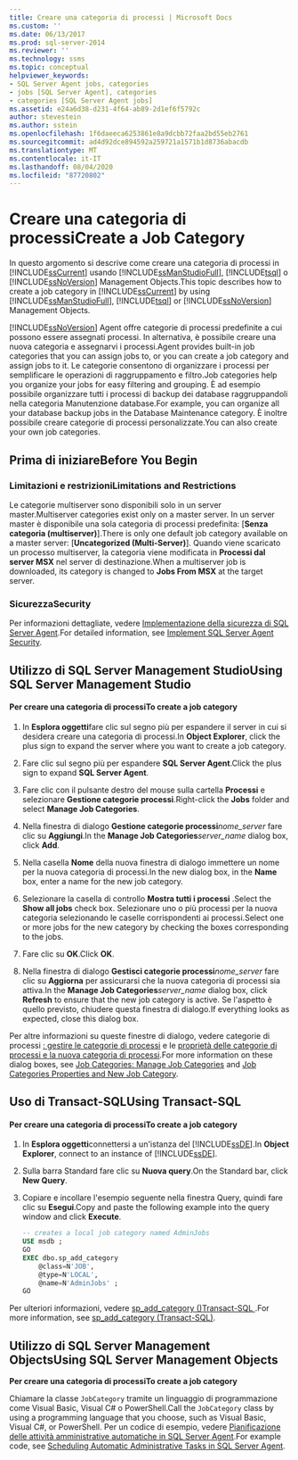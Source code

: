 ```yaml
---
title: Creare una categoria di processi | Microsoft Docs
ms.custom: ''
ms.date: 06/13/2017
ms.prod: sql-server-2014
ms.reviewer: ''
ms.technology: ssms
ms.topic: conceptual
helpviewer_keywords:
- SQL Server Agent jobs, categories
- jobs [SQL Server Agent], categories
- categories [SQL Server Agent jobs]
ms.assetid: e24a6d38-d231-4f64-ab89-2d1ef6f5792c
author: stevestein
ms.author: sstein
ms.openlocfilehash: 1f6daeeca6253861e8a9dcbb72faa2bd55eb2761
ms.sourcegitcommit: ad4d92dce894592a259721a1571b1d8736abacdb
ms.translationtype: MT
ms.contentlocale: it-IT
ms.lasthandoff: 08/04/2020
ms.locfileid: "87720802"
---
```

# <a name="create-a-job-category"></a><span data-ttu-id="fb837-102">Creare una categoria di processi</span><span class="sxs-lookup"><span data-stu-id="fb837-102">Create a Job Category</span></span>
  <span data-ttu-id="fb837-103">In questo argomento si descrive come creare una categoria di processi in [!INCLUDE[ssCurrent](../../includes/sscurrent-md.md)] usando [!INCLUDE[ssManStudioFull](../../includes/ssmanstudiofull-md.md)], [!INCLUDE[tsql](../../includes/tsql-md.md)] o [!INCLUDE[ssNoVersion](../../includes/ssnoversion-md.md)] Management Objects.</span><span class="sxs-lookup"><span data-stu-id="fb837-103">This topic describes how to create a job category in [!INCLUDE[ssCurrent](../../includes/sscurrent-md.md)] by using [!INCLUDE[ssManStudioFull](../../includes/ssmanstudiofull-md.md)], [!INCLUDE[tsql](../../includes/tsql-md.md)] or [!INCLUDE[ssNoVersion](../../includes/ssnoversion-md.md)] Management Objects.</span></span>  
  
 [!INCLUDE[ssNoVersion](../../includes/ssnoversion-md.md)] <span data-ttu-id="fb837-104">Agent offre categorie di processi predefinite a cui possono essere assegnati processi. In alternativa, è possibile creare una nuova categoria e assegnarvi i processi.</span><span class="sxs-lookup"><span data-stu-id="fb837-104">Agent provides built-in job categories that you can assign jobs to, or you can create a job category and assign jobs to it.</span></span> <span data-ttu-id="fb837-105">Le categorie consentono di organizzare i processi per semplificare le operazioni di raggruppamento e filtro.</span><span class="sxs-lookup"><span data-stu-id="fb837-105">Job categories help you organize your jobs for easy filtering and grouping.</span></span> <span data-ttu-id="fb837-106">È ad esempio possibile organizzare tutti i processi di backup dei database raggruppandoli nella categoria Manutenzione database.</span><span class="sxs-lookup"><span data-stu-id="fb837-106">For example, you can organize all your database backup jobs in the Database Maintenance category.</span></span> <span data-ttu-id="fb837-107">È inoltre possibile creare categorie di processi personalizzate.</span><span class="sxs-lookup"><span data-stu-id="fb837-107">You can also create your own job categories.</span></span>  
  
 
  
##  <a name="before-you-begin"></a><a name="BeforeYouBegin"></a> <span data-ttu-id="fb837-108">Prima di iniziare</span><span class="sxs-lookup"><span data-stu-id="fb837-108">Before You Begin</span></span>  
  
###  <a name="limitations-and-restrictions"></a><a name="Restrictions"></a> <span data-ttu-id="fb837-109">Limitazioni e restrizioni</span><span class="sxs-lookup"><span data-stu-id="fb837-109">Limitations and Restrictions</span></span>  
 <span data-ttu-id="fb837-110">Le categorie multiserver sono disponibili solo in un server master.</span><span class="sxs-lookup"><span data-stu-id="fb837-110">Multiserver categories exist only on a master server.</span></span> <span data-ttu-id="fb837-111">In un server master è disponibile una sola categoria di processi predefinita: [**Senza categoria (multiserver)**].</span><span class="sxs-lookup"><span data-stu-id="fb837-111">There is only one default job category available on a master server: [**Uncategorized (Multi-Server)**].</span></span> <span data-ttu-id="fb837-112">Quando viene scaricato un processo multiserver, la categoria viene modificata in **Processi dal server MSX** nel server di destinazione.</span><span class="sxs-lookup"><span data-stu-id="fb837-112">When a multiserver job is downloaded, its category is changed to **Jobs From MSX** at the target server.</span></span>  
  
###  <a name="security"></a><a name="Security"></a> <span data-ttu-id="fb837-113">Sicurezza</span><span class="sxs-lookup"><span data-stu-id="fb837-113">Security</span></span>  
 <span data-ttu-id="fb837-114">Per informazioni dettagliate, vedere [Implementazione della sicurezza di SQL Server Agent](implement-sql-server-agent-security.md).</span><span class="sxs-lookup"><span data-stu-id="fb837-114">For detailed information, see [Implement SQL Server Agent Security](implement-sql-server-agent-security.md).</span></span>  
  
##  <a name="using-sql-server-management-studio"></a><a name="SSMS"></a> <span data-ttu-id="fb837-115">Utilizzo di SQL Server Management Studio</span><span class="sxs-lookup"><span data-stu-id="fb837-115">Using SQL Server Management Studio</span></span>  
  
#### <a name="to-create-a-job-category"></a><span data-ttu-id="fb837-116">Per creare una categoria di processi</span><span class="sxs-lookup"><span data-stu-id="fb837-116">To create a job category</span></span>  
  
1.  <span data-ttu-id="fb837-117">In **Esplora oggetti**fare clic sul segno più per espandere il server in cui si desidera creare una categoria di processi.</span><span class="sxs-lookup"><span data-stu-id="fb837-117">In **Object Explorer**, click the plus sign to expand the server where you want to create a job category.</span></span>  
  
2.  <span data-ttu-id="fb837-118">Fare clic sul segno più per espandere **SQL Server Agent**.</span><span class="sxs-lookup"><span data-stu-id="fb837-118">Click the plus sign to expand **SQL Server Agent**.</span></span>  
  
3.  <span data-ttu-id="fb837-119">Fare clic con il pulsante destro del mouse sulla cartella **Processi** e selezionare **Gestione categorie processi**.</span><span class="sxs-lookup"><span data-stu-id="fb837-119">Right-click the **Jobs** folder and select **Manage Job Categories**.</span></span>  
  
4.  <span data-ttu-id="fb837-120">Nella finestra di dialogo **Gestione categorie processi**_nome_server_ fare clic su **Aggiungi**.</span><span class="sxs-lookup"><span data-stu-id="fb837-120">In the **Manage Job Categories**_server_name_ dialog box, click **Add**.</span></span>  
  
5.  <span data-ttu-id="fb837-121">Nella casella **Nome** della nuova finestra di dialogo immettere un nome per la nuova categoria di processi.</span><span class="sxs-lookup"><span data-stu-id="fb837-121">In the new dialog box, in the **Name** box, enter a name for the new job category.</span></span>  
  
6.  <span data-ttu-id="fb837-122">Selezionare la casella di controllo **Mostra tutti i processi** .</span><span class="sxs-lookup"><span data-stu-id="fb837-122">Select the **Show all jobs** check box.</span></span> <span data-ttu-id="fb837-123">Selezionare uno o più processi per la nuova categoria selezionando le caselle corrispondenti ai processi.</span><span class="sxs-lookup"><span data-stu-id="fb837-123">Select one or more jobs for the new category by checking the boxes corresponding to the jobs.</span></span>  
  
7.  <span data-ttu-id="fb837-124">Fare clic su **OK**.</span><span class="sxs-lookup"><span data-stu-id="fb837-124">Click **OK**.</span></span>  
  
8.  <span data-ttu-id="fb837-125">Nella finestra di dialogo **Gestisci categorie processi**_nome_server_ fare clic su **Aggiorna** per assicurarsi che la nuova categoria di processi sia attiva.</span><span class="sxs-lookup"><span data-stu-id="fb837-125">In the **Manage Job Categories**_server_name_ dialog box, click **Refresh** to ensure that the new job category is active.</span></span> <span data-ttu-id="fb837-126">Se l'aspetto è quello previsto, chiudere questa finestra di dialogo.</span><span class="sxs-lookup"><span data-stu-id="fb837-126">If everything looks as expected, close this dialog box.</span></span>  
  
 <span data-ttu-id="fb837-127">Per altre informazioni su queste finestre di dialogo, vedere categorie di processi [: gestire le categorie di processi](job-categories-manage-job-categories.md) e le [proprietà delle categorie di processi e la nuova categoria di processi](job-categories-properties-new-job-category.md).</span><span class="sxs-lookup"><span data-stu-id="fb837-127">For more information on these dialog boxes, see [Job Categories: Manage Job Categories](job-categories-manage-job-categories.md) and [Job Categories Properties and New Job Category](job-categories-properties-new-job-category.md).</span></span>  

##  <a name="using-transact-sql"></a><a name="TSQL"></a> <span data-ttu-id="fb837-128">Uso di Transact-SQL</span><span class="sxs-lookup"><span data-stu-id="fb837-128">Using Transact-SQL</span></span>  
  
#### <a name="to-create-a-job-category"></a><span data-ttu-id="fb837-129">Per creare una categoria di processi</span><span class="sxs-lookup"><span data-stu-id="fb837-129">To create a job category</span></span>  
  
1.  <span data-ttu-id="fb837-130">In **Esplora oggetti**connettersi a un'istanza del [!INCLUDE[ssDE](../../includes/ssde-md.md)].</span><span class="sxs-lookup"><span data-stu-id="fb837-130">In **Object Explorer**, connect to an instance of [!INCLUDE[ssDE](../../includes/ssde-md.md)].</span></span>  
  
2.  <span data-ttu-id="fb837-131">Sulla barra Standard fare clic su **Nuova query**.</span><span class="sxs-lookup"><span data-stu-id="fb837-131">On the Standard bar, click **New Query**.</span></span>  
  
3.  <span data-ttu-id="fb837-132">Copiare e incollare l'esempio seguente nella finestra Query, quindi fare clic su **Esegui**.</span><span class="sxs-lookup"><span data-stu-id="fb837-132">Copy and paste the following example into the query window and click **Execute**.</span></span>  
  
    ```sql
    -- creates a local job category named AdminJobs   
    USE msdb ;  
    GO  
    EXEC dbo.sp_add_category  
        @class=N'JOB',  
        @type=N'LOCAL',  
        @name=N'AdminJobs' ;  
    GO  
    ```  
  
 <span data-ttu-id="fb837-133">Per ulteriori informazioni, vedere [sp_add_category &#40;&#41;Transact-SQL ](/sql/relational-databases/system-stored-procedures/sp-add-category-transact-sql).</span><span class="sxs-lookup"><span data-stu-id="fb837-133">For more information, see [sp_add_category &#40;Transact-SQL&#41;](/sql/relational-databases/system-stored-procedures/sp-add-category-transact-sql).</span></span>  

##  <a name="using-sql-server-management-objects"></a><a name="SMO"></a><span data-ttu-id="fb837-134">Utilizzo di SQL Server Management Objects</span><span class="sxs-lookup"><span data-stu-id="fb837-134">Using SQL Server Management Objects</span></span>  
 <span data-ttu-id="fb837-135">**Per creare una categoria di processi**</span><span class="sxs-lookup"><span data-stu-id="fb837-135">**To create a job category**</span></span>  
  
 <span data-ttu-id="fb837-136">Chiamare la classe `JobCategory` tramite un linguaggio di programmazione come Visual Basic, Visual C# o PowerShell.</span><span class="sxs-lookup"><span data-stu-id="fb837-136">Call the `JobCategory` class by using a programming language that you choose, such as Visual Basic, Visual C#, or PowerShell.</span></span> <span data-ttu-id="fb837-137">Per un codice di esempio, vedere [Pianificazione delle attività amministrative automatiche in SQL Server Agent](sql-server-agent.md).</span><span class="sxs-lookup"><span data-stu-id="fb837-137">For example code, see [Scheduling Automatic Administrative Tasks in SQL Server Agent](sql-server-agent.md).</span></span>  
